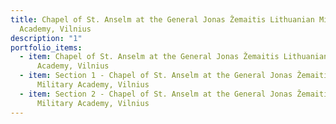 ```yaml
---
title: Chapel of St. Anselm at the General Jonas Žemaitis Lithuanian Military
  Academy, Vilnius
description: "1"
portfolio_items:
  - item: Chapel of St. Anselm at the General Jonas Žemaitis Lithuanian Military
      Academy, Vilnius
  - item: Section 1 - Chapel of St. Anselm at the General Jonas Žemaitis Lithuanian
      Military Academy, Vilnius
  - item: Section 2 - Chapel of St. Anselm at the General Jonas Žemaitis Lithuanian
      Military Academy, Vilnius
---
```


